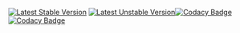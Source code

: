 [![Latest Stable Version](https://poser.pugx.org/clumsy/utils/version)](https://packagist.org/packages/clumsy/utils) [![Latest Unstable Version](https://poser.pugx.org/clumsy/utils/v/unstable)](//packagist.org/packages/clumsy/utils)[![Codacy Badge](https://api.codacy.com/project/badge/grade/28ee6366ecdb4061bd21fbb9cdf92b8b)](https://www.codacy.com/app/tbuteler/clumsy-utils)[![Codacy Badge](https://api.codacy.com/project/badge/coverage/28ee6366ecdb4061bd21fbb9cdf92b8b)](https://www.codacy.com/app/tbuteler/clumsy-utils)
